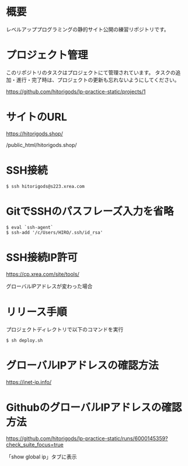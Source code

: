 # 概要
レベルアッププログラミングの静的サイト公開の練習リポジトリです。


# プロジェクト管理

このリポジトリのタスクはプロジェクトにて管理されています。
タスクの追加・進行・完了時は、プロジェクトの更新も忘れないようにしてください。

https://github.com/hitorigods/lp-practice-static/projects/1


# サイトのURL

https://hitorigods.shop/

/public_html/hitorigods.shop/


# SSH接続
```
$ ssh hitorigods@s223.xrea.com
```

# GitでSSHのパスフレーズ入力を省略

```
$ eval `ssh-agent`
$ ssh-add '/c/Users/HIRO/.ssh/id_rsa'
```


# SSH接続IP許可

https://cp.xrea.com/site/tools/

グローバルIPアドレスが変わった場合

# リリース手順

プロジェクトディレクトリで以下のコマンドを実行

```
$ sh deploy.sh
```

# グローバルIPアドレスの確認方法

https://inet-ip.info/

# GithubのグローバルIPアドレスの確認方法

https://github.com/hitorigods/lp-practice-static/runs/6000145359?check_suite_focus=true

「show global ip」タブに表示
